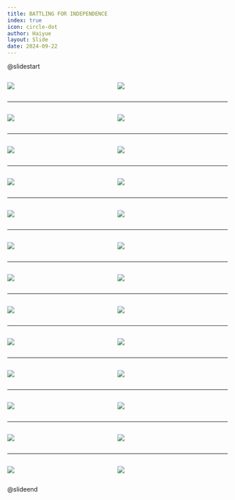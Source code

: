 ```yaml
---
title: BATTLING FOR INDEPENDENCE
index: true
icon: circle-dot
author: Haiyue
layout: Slide
date: 2024-09-22
---
```

 
@slidestart

<div style="display:flex">
<div style="flex:1">

![](https://raw.githubusercontent.com/yclord/reading/refs/heads/master/english/Level-Y/BATTLING%20FOR%20INDEPENDENCE/001.webp)
</div>
<div style="flex:1">

![](https://raw.githubusercontent.com/yclord/reading/refs/heads/master/english/Level-Y/BATTLING%20FOR%20INDEPENDENCE/002.webp)
</div>
</div>

---

<div style="display:flex">
<div style="flex:1">

![](https://raw.githubusercontent.com/yclord/reading/refs/heads/master/english/Level-Y/BATTLING%20FOR%20INDEPENDENCE/003.webp)
</div>
<div style="flex:1">

![](https://raw.githubusercontent.com/yclord/reading/refs/heads/master/english/Level-Y/BATTLING%20FOR%20INDEPENDENCE/004.webp)
</div>
</div>

---

<div style="display:flex">
<div style="flex:1">

![](https://raw.githubusercontent.com/yclord/reading/refs/heads/master/english/Level-Y/BATTLING%20FOR%20INDEPENDENCE/005.webp)
</div>
<div style="flex:1">

![](https://raw.githubusercontent.com/yclord/reading/refs/heads/master/english/Level-Y/BATTLING%20FOR%20INDEPENDENCE/006.webp)
</div>
</div>

---

<div style="display:flex">
<div style="flex:1">

![](https://raw.githubusercontent.com/yclord/reading/refs/heads/master/english/Level-Y/BATTLING%20FOR%20INDEPENDENCE/007.webp)
</div>
<div style="flex:1">

![](https://raw.githubusercontent.com/yclord/reading/refs/heads/master/english/Level-Y/BATTLING%20FOR%20INDEPENDENCE/008.webp)
</div>
</div>

---

<div style="display:flex">
<div style="flex:1">

![](https://raw.githubusercontent.com/yclord/reading/refs/heads/master/english/Level-Y/BATTLING%20FOR%20INDEPENDENCE/009.webp)
</div>
<div style="flex:1">

![](https://raw.githubusercontent.com/yclord/reading/refs/heads/master/english/Level-Y/BATTLING%20FOR%20INDEPENDENCE/010.webp)
</div>
</div>

---

<div style="display:flex">
<div style="flex:1">

![](https://raw.githubusercontent.com/yclord/reading/refs/heads/master/english/Level-Y/BATTLING%20FOR%20INDEPENDENCE/011.webp)
</div>
<div style="flex:1">

![](https://raw.githubusercontent.com/yclord/reading/refs/heads/master/english/Level-Y/BATTLING%20FOR%20INDEPENDENCE/012.webp)
</div>
</div>

---

<div style="display:flex">
<div style="flex:1">

![](https://raw.githubusercontent.com/yclord/reading/refs/heads/master/english/Level-Y/BATTLING%20FOR%20INDEPENDENCE/013.webp)
</div>
<div style="flex:1">

![](https://raw.githubusercontent.com/yclord/reading/refs/heads/master/english/Level-Y/BATTLING%20FOR%20INDEPENDENCE/014.webp)
</div>
</div>

---

<div style="display:flex">
<div style="flex:1">

![](https://raw.githubusercontent.com/yclord/reading/refs/heads/master/english/Level-Y/BATTLING%20FOR%20INDEPENDENCE/015.webp)
</div>
<div style="flex:1">

![](https://raw.githubusercontent.com/yclord/reading/refs/heads/master/english/Level-Y/BATTLING%20FOR%20INDEPENDENCE/016.webp)
</div>
</div>

---

<div style="display:flex">
<div style="flex:1">

![](https://raw.githubusercontent.com/yclord/reading/refs/heads/master/english/Level-Y/BATTLING%20FOR%20INDEPENDENCE/017.webp)
</div>
<div style="flex:1">

![](https://raw.githubusercontent.com/yclord/reading/refs/heads/master/english/Level-Y/BATTLING%20FOR%20INDEPENDENCE/018.webp)
</div>
</div>

---

<div style="display:flex">
<div style="flex:1">

![](https://raw.githubusercontent.com/yclord/reading/refs/heads/master/english/Level-Y/BATTLING%20FOR%20INDEPENDENCE/019.webp)
</div>
<div style="flex:1">

![](https://raw.githubusercontent.com/yclord/reading/refs/heads/master/english/Level-Y/BATTLING%20FOR%20INDEPENDENCE/020.webp)
</div>
</div>

---

<div style="display:flex">
<div style="flex:1">

![](https://raw.githubusercontent.com/yclord/reading/refs/heads/master/english/Level-Y/BATTLING%20FOR%20INDEPENDENCE/021.webp)
</div>
<div style="flex:1">

![](https://raw.githubusercontent.com/yclord/reading/refs/heads/master/english/Level-Y/BATTLING%20FOR%20INDEPENDENCE/022.webp)
</div>
</div>

---

<div style="display:flex">
<div style="flex:1">

![](https://raw.githubusercontent.com/yclord/reading/refs/heads/master/english/Level-Y/BATTLING%20FOR%20INDEPENDENCE/023.webp)
</div>
<div style="flex:1">

![](https://raw.githubusercontent.com/yclord/reading/refs/heads/master/english/Level-Y/BATTLING%20FOR%20INDEPENDENCE/024.webp)
</div>
</div>

---

<div style="display:flex">
<div style="flex:1">

![](https://raw.githubusercontent.com/yclord/reading/refs/heads/master/english/Level-Y/BATTLING%20FOR%20INDEPENDENCE/025.webp)
</div>
<div style="flex:1">

![](https://raw.githubusercontent.com/yclord/reading/refs/heads/master/english/Level-Y/BATTLING%20FOR%20INDEPENDENCE/026.webp)
</div>
</div>

@slideend